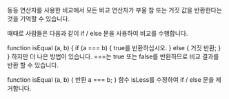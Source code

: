 동등 연산자를 사용한 비교에서 모든 비교 연산자가 부울 참 또는 거짓 값을 반환한다는 것을 기억할 수 있습니다.

때때로 사람들은 다음과 같이 if / else 문을 사용하여 비교를 수행합니다.

function isEqual (a, b) {
  if (a === b) {
    true를 반환하십시오.
  } else {
    거짓 반환;
  }
}
하지만 더 나은 방법이 있습니다. ===는 true 또는 false를 반환하므로 비교 결과를 반환 할 수 있습니다.

function isEqual (a, b) {
  반환 a === b;
}
함수 isLess를 수정하여 if / else 문을 제거합니다.